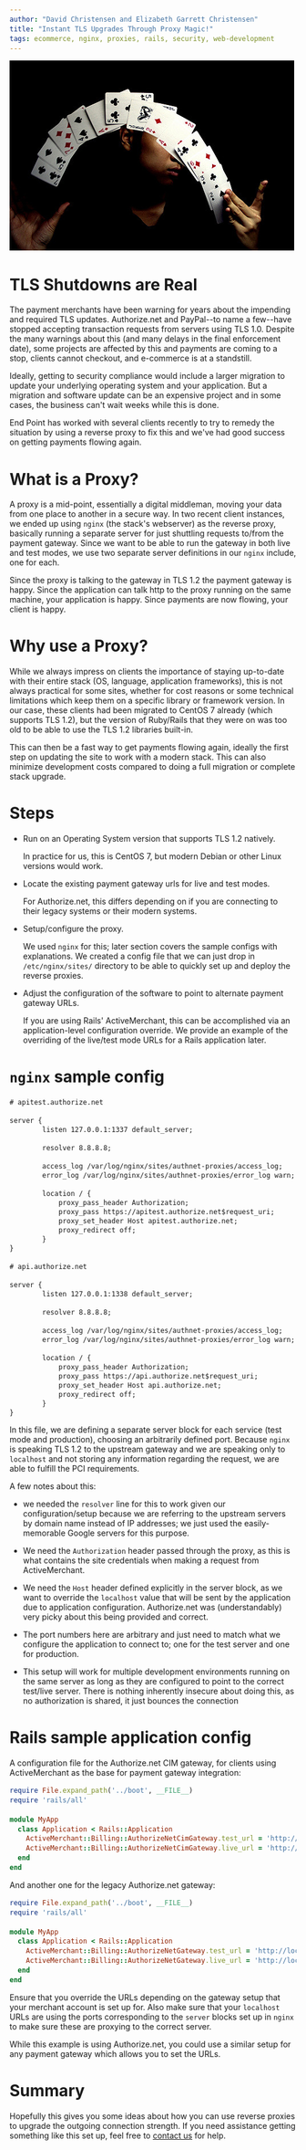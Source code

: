 ```yaml
---
author: "David Christensen and Elizabeth Garrett Christensen"
title: "Instant TLS Upgrades Through Proxy Magic!"
tags: ecommerce, nginx, proxies, rails, security, web-development
---
```

<img src="tls-proxy-magic/cards.jpg" />

# TLS Shutdowns are Real

The payment merchants have been warning for years about the impending and required TLS
updates. Authorize.net and PayPal--to name a few--have stopped accepting transaction requests from
servers using TLS 1.0. Despite the many warnings about this (and many delays in the final
enforcement date), some projects are affected by this and payments are coming to a stop, clients
cannot checkout, and e-commerce is at a standstill.

Ideally, getting to security compliance would include a larger migration to update your underlying
operating system and your application. But a migration and software update can be an expensive
project and in some cases, the business can't wait weeks while this is done.

End Point has worked with several clients recently to try to remedy the situation by using a reverse
proxy to fix this and we've had good success on getting payments flowing again.

# What is a Proxy?

A proxy is a mid-point, essentially a digital middleman, moving your data from one place to another
in a secure way. In two recent client instances, we ended up using `nginx` (the stack's webserver) as
the reverse proxy, basically running a separate server for just shuttling requests to/from the
payment gateway.  Since we want to be able to run the gateway in both live and test modes, we use
two separate server definitions in our `nginx` include, one for each.

Since the proxy is talking to the gateway in TLS 1.2 the payment gateway is happy.  Since the
application can talk http to the proxy running on the same machine, your application is happy.
Since payments are now flowing, your client is happy.

# Why use a Proxy?

While we always impress on clients the importance of staying up-to-date with their entire stack (OS,
language, application frameworks), this is not always practical for some sites, whether for cost
reasons or some technical limitations which keep them on a specific library or framework version.
In our case, these clients had been migrated to CentOS 7 already (which supports TLS 1.2), but the
version of Ruby/Rails that they were on was too old to be able to use the TLS 1.2 libraries
built-in.

This can then be a fast way to get payments flowing again, ideally the first step on updating the
site to work with a modern stack.  This can also minimize development costs compared to doing a full
migration or complete stack upgrade.

# Steps

- Run on an Operating System version that supports TLS 1.2 natively.

    In practice for us, this is CentOS 7, but modern Debian or other Linux versions would work.

- Locate the existing payment gateway urls for live and test modes.

    For Authorize.net, this differs depending on if you are connecting to their legacy systems or their modern systems.
    
- Setup/configure the proxy.

    We used `nginx` for this; later section covers the sample configs with explanations.  We created
    a config file that we can just drop in `/etc/nginx/sites/` directory to be able to quickly set
    up and deploy the reverse proxies.

- Adjust the configuration of the software to point to alternate payment gateway URLs.

    If you are using Rails' ActiveMerchant, this can be accomplished via an application-level
    configuration override.  We provide an example of the overriding of the live/test mode URLs for
    a Rails application later.


# `nginx` sample config

    # apitest.authorize.net

    server {
            listen 127.0.0.1:1337 default_server;

            resolver 8.8.8.8;

            access_log /var/log/nginx/sites/authnet-proxies/access_log;
            error_log /var/log/nginx/sites/authnet-proxies/error_log warn;

            location / {
                proxy_pass_header Authorization;
                proxy_pass https://apitest.authorize.net$request_uri;
                proxy_set_header Host apitest.authorize.net;
                proxy_redirect off;
            }
    }

    # api.authorize.net

    server {
            listen 127.0.0.1:1338 default_server;

            resolver 8.8.8.8;

            access_log /var/log/nginx/sites/authnet-proxies/access_log;
            error_log /var/log/nginx/sites/authnet-proxies/error_log warn;

            location / {
                proxy_pass_header Authorization;
                proxy_pass https://api.authorize.net$request_uri;
                proxy_set_header Host api.authorize.net;
                proxy_redirect off;
            }
    }

In this file, we are defining a separate server block for each service (test mode and production),
choosing an arbitrarily defined port.  Because `nginx` is speaking TLS 1.2 to the upstream gateway
and we are speaking only to `localhost` and not storing any information regarding the request, we
are able to fulfill the PCI requirements.

A few notes about this:

- we needed the `resolver` line for this to work given our configuration/setup because we are
  referring to the upstream servers by domain name instead of IP addresses; we just used the
  easily-memorable Google servers for this purpose.
  
- We need the `Authorization` header passed through the proxy, as this is what contains the site
  credentials when making a request from ActiveMerchant.
  
- We need the `Host` header defined explicitly in the server block, as we want to override the
  `localhost` value that will be sent by the application due to application configuration.
  Authorize.net was (understandably) very picky about this being provided and correct.
  
- The port numbers here are arbitrary and just need to match what we configure the application to
  connect to; one for the test server and one for production.

- This setup will work for multiple development environments running on the same server as long as
  they are configured to point to the correct test/live server.  There is nothing inherently
  insecure about doing this, as no authorization is shared, it just bounces the connection

# Rails sample application config

A configuration file for the Authorize.net CIM gateway, for clients using ActiveMerchant as the base for payment gateway integration:

```rb
require File.expand_path('../boot', __FILE__)
require 'rails/all'

module MyApp
  class Application < Rails::Application
    ActiveMerchant::Billing::AuthorizeNetCimGateway.test_url = 'http://localhost:1337/xml/v1/request.api'
    ActiveMerchant::Billing::AuthorizeNetCimGateway.live_url = 'http://localhost:1338/xml/v1/request.api'
  end
end
```

And another one for the legacy Authorize.net gateway:

```rb
require File.expand_path('../boot', __FILE__)
require 'rails/all'

module MyApp
  class Application < Rails::Application
    ActiveMerchant::Billing::AuthorizeNetGateway.test_url = 'http://localhost:1337/gateway/transaction.dll'
    ActiveMerchant::Billing::AuthorizeNetGateway.live_url = 'http://localhost:1338/gateway/transaction.dll'
  end
end
```

Ensure that you override the URLs depending on the gateway setup that your merchant account is set up for.  Also make sure that your `localhost` URLs are using the ports corresponding to the `server` blocks set up in `nginx` to make sure these are proxying to the correct server.

While this example is using Authorize.net, you could use a similar setup for any payment gateway which allows you to set the URLs.

# Summary

Hopefully this gives you some ideas about how you can use reverse proxies to upgrade the outgoing
connection strength.  If you need assistance getting something like this set up, feel free to [contact us](https://www.endpoint.com/contact) for help.
